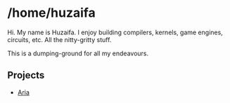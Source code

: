 # /home/huzaifa

Hi. My name is Huzaifa. I enjoy building compilers, kernels, game engines,
circuits, etc. All the nitty-gritty stuff.

This is a dumping-ground for all my endeavours.

## Projects

- [Aria](aria/)
